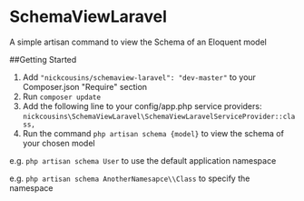 # SchemaViewLaravel
A simple artisan command to view the Schema of an Eloquent model

##Getting Started

1. Add `"nickcousins/schemaview-laravel": "dev-master"` to your Composer.json "Require" section
2. Run `composer update`
3. Add the following line to your config/app.php service providers:
   `nickcousins\SchemaViewLaravel\SchemaViewLaravelServiceProvider::class,`
4. Run the command `php artisan schema {model}` to view the schema of your chosen model

e.g.  `php artisan schema User`
to use the default application namespace

e.g.  `php artisan schema AnotherNamesapce\\Class`
to specify the namespace
